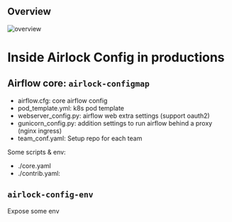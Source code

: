 ## Overview
![overview](https://www.clearpeaks.com/wp-content/uploads/2022/08/1-Build-blocks.png)

# Inside Airlock Config in productions

## Airflow core: `airlock-configmap`

- airflow.cfg: core airflow config
- pod_template.yml: k8s pod template
- webserver_config.py: airflow web extra settings (support oauth2)
- gunicorn_config.py: addition settings to run airflow behind a proxy (nginx ingress)
- team_conf.yaml: Setup repo for each team


Some scripts & env:
- ./core.yaml
- ./contrib.yaml:


## `airlock-config-env`

Expose some env
